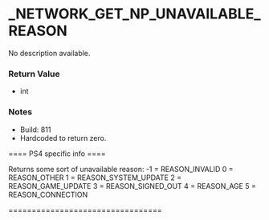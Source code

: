 # _NETWORK_GET_NP_UNAVAILABLE_REASON

No description available.

### Return Value
* int

### Notes
* Build: 811
* Hardcoded to return zero.

==== PS4 specific info ====

Returns some sort of unavailable reason:
-1 = REASON_INVALID
 0 = REASON_OTHER
 1 = REASON_SYSTEM_UPDATE
 2 = REASON_GAME_UPDATE
 3 = REASON_SIGNED_OUT
 4 = REASON_AGE
 5 = REASON_CONNECTION

=================================

